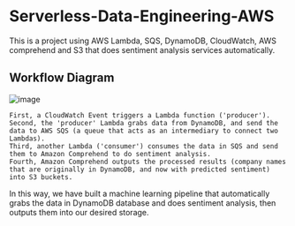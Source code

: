# Serverless-Data-Engineering-AWS
This is a project using AWS Lambda, SQS, DynamoDB, CloudWatch, AWS comprehend and S3 that does sentiment analysis services automatically.

## Workflow Diagram
![image](https://user-images.githubusercontent.com/37522943/113690487-73afdd00-9699-11eb-9580-ce20aa204b06.png)

```
First, a CloudWatch Event triggers a Lambda function ('producer').
Second, the 'producer' Lambda grabs data from DynamoDB, and send the data to AWS SQS (a queue that acts as an intermediary to connect two Lambdas).
Third, another Lambda ('consumer') consumes the data in SQS and send them to Amazon Comprehend to do sentiment analysis.
Fourth, Amazon Comprehend outputs the processed results (company names that are originally in DynamoDB, and now with predicted sentiment) into S3 buckets.
```

In this way, we have built a machine learning pipeline that automatically grabs the data in DynamoDB database and does sentiment analysis, then outputs them into our desired storage.

